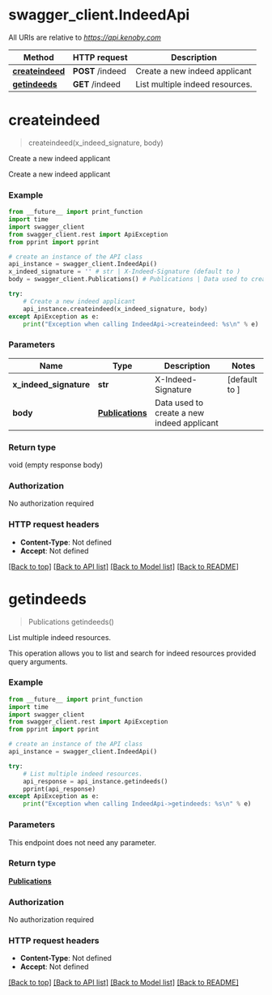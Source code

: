 # swagger_client.IndeedApi

All URIs are relative to *https://api.kenoby.com*

Method | HTTP request | Description
------------- | ------------- | -------------
[**createindeed**](IndeedApi.md#createindeed) | **POST** /indeed | Create a new indeed applicant
[**getindeeds**](IndeedApi.md#getindeeds) | **GET** /indeed | List multiple indeed resources.


# **createindeed**
> createindeed(x_indeed_signature, body)

Create a new indeed applicant

Create a new indeed applicant

### Example
```python
from __future__ import print_function
import time
import swagger_client
from swagger_client.rest import ApiException
from pprint import pprint

# create an instance of the API class
api_instance = swagger_client.IndeedApi()
x_indeed_signature = '' # str | X-Indeed-Signature (default to )
body = swagger_client.Publications() # Publications | Data used to create a new indeed applicant

try:
    # Create a new indeed applicant
    api_instance.createindeed(x_indeed_signature, body)
except ApiException as e:
    print("Exception when calling IndeedApi->createindeed: %s\n" % e)
```

### Parameters

Name | Type | Description  | Notes
------------- | ------------- | ------------- | -------------
 **x_indeed_signature** | **str**| X-Indeed-Signature | [default to ]
 **body** | [**Publications**](Publications.md)| Data used to create a new indeed applicant | 

### Return type

void (empty response body)

### Authorization

No authorization required

### HTTP request headers

 - **Content-Type**: Not defined
 - **Accept**: Not defined

[[Back to top]](#) [[Back to API list]](../README.md#documentation-for-api-endpoints) [[Back to Model list]](../README.md#documentation-for-models) [[Back to README]](../README.md)

# **getindeeds**
> Publications getindeeds()

List multiple indeed resources.

This operation allows you to list and search for indeed resources provided query arguments.

### Example
```python
from __future__ import print_function
import time
import swagger_client
from swagger_client.rest import ApiException
from pprint import pprint

# create an instance of the API class
api_instance = swagger_client.IndeedApi()

try:
    # List multiple indeed resources.
    api_response = api_instance.getindeeds()
    pprint(api_response)
except ApiException as e:
    print("Exception when calling IndeedApi->getindeeds: %s\n" % e)
```

### Parameters
This endpoint does not need any parameter.

### Return type

[**Publications**](Publications.md)

### Authorization

No authorization required

### HTTP request headers

 - **Content-Type**: Not defined
 - **Accept**: Not defined

[[Back to top]](#) [[Back to API list]](../README.md#documentation-for-api-endpoints) [[Back to Model list]](../README.md#documentation-for-models) [[Back to README]](../README.md)

